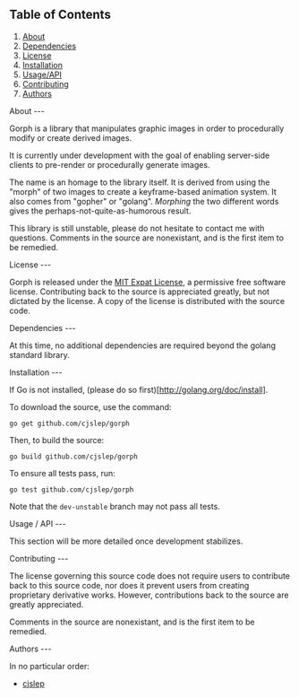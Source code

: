 Table of Contents
---

1. [About](#about)
2. [Dependencies](#dependencies)
3. [License](#license)
4. [Installation](#installation)
5. [Usage/API](#usageapi)
6. [Contributing](#contributing)
7. [Authors](#authors)

<a name="about"/>
About
---

Gorph is a library that manipulates graphic images in order to procedurally modify or create derived images.

It is currently under development with the goal of enabling server-side clients to pre-render or procedurally generate images.

The name is an homage to the library itself. It is derived from using the "morph" of two images to create a keyframe-based animation system. It also comes from "gopher" or "golang". *Morphing* the two different words gives the perhaps-not-quite-as-humorous result.

This library is still unstable, please do not hesitate to contact me with questions. Comments in the source are nonexistant, and is the first item to be remedied.

<a name="license"/>
License
---

Gorph is released under the [MIT Expat License](./LICENSE), a permissive free software license. Contributing back to the source is appreciated greatly, but not dictated by the license. A copy of the license is distributed with the source code.

<a name="dependencies"/>
Dependencies
---

At this time, no additional dependencies are required beyond the golang standard library.

<a name="installation"/>
Installation
---

If Go is not installed, (please do so first)[http://golang.org/doc/install].

To download the source, use the command:
```
go get github.com/cjslep/gorph
```

Then, to build the source:
```
go build github.com/cjslep/gorph
```

To ensure all tests pass, run:
```
go test github.com/cjslep/gorph
```

Note that the `dev-unstable` branch may not pass all tests.

<a name="usageapi"/>
Usage / API
---

This section will be more detailed once development stabilizes.

<a name="contributing"/>
Contributing
---

The license governing this source code does not require users to contribute back to this source code, nor does it prevent users from creating proprietary derivative works. However, contributions back to the source are greatly appreciated.

Comments in the source are nonexistant, and is the first item to be remedied.

<a name="authors"/>
Authors
---

In no particular order:
* [cjslep](https://github.com/cjslep)